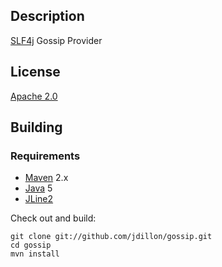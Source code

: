 Description
-----------

[SLF4j](http://slf4j.org) Gossip Provider

License
-------

[Apache 2.0](http://www.apache.org/licenses/LICENSE-2.0.html)

Building
--------

### Requirements

* [Maven](http://maven.apache.org) 2.x
* [Java](http://java.sun.com/) 5
* [JLine2](http://github.com/jdillon/jline2)

Check out and build:

    git clone git://github.com/jdillon/gossip.git
    cd gossip
    mvn install
